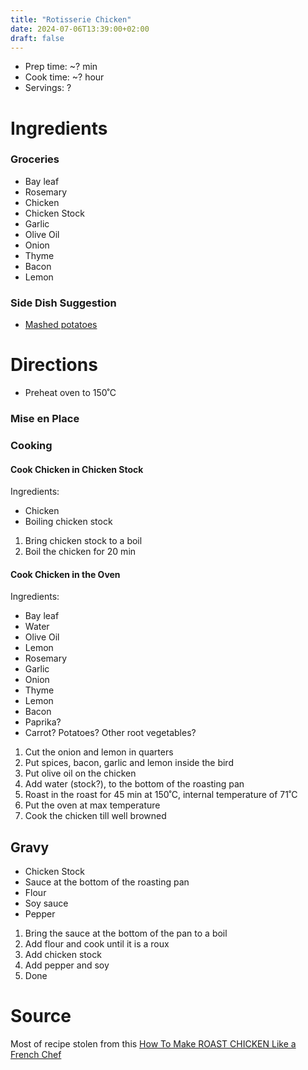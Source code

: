 ```yaml
---
title: "Rotisserie Chicken"
date: 2024-07-06T13:39:00+02:00
draft: false
---
```


- Prep time: ~? min
- Cook time: ~? hour
- Servings: ?

# Ingredients

### Groceries

- Bay leaf
- Rosemary
- Chicken
- Chicken Stock
- Garlic
- Olive Oil
- Onion
- Thyme
- Bacon
- Lemon

### Side Dish Suggestion
- [Mashed potatoes](/recipes/mashed-potatoes)

# Directions

- Preheat oven to 150˚C

### Mise en Place

### Cooking

#### Cook Chicken in Chicken Stock
Ingredients:
- Chicken
- Boiling chicken stock

1. Bring chicken stock to a boil
2. Boil the chicken for 20 min

#### Cook Chicken in the Oven

Ingredients:
- Bay leaf
- Water
- Olive Oil
- Lemon
- Rosemary
- Garlic
- Onion
- Thyme
- Lemon
- Bacon
- Paprika?
- Carrot? Potatoes? Other root vegetables?

1. Cut the onion and lemon in quarters
2. Put spices, bacon, garlic and lemon inside the bird
3. Put olive oil on the chicken
4. Add water (stock?),  to the bottom of the roasting pan
5. Roast in the roast for 45 min at 150˚C, internal temperature of 71˚C
6. Put the oven at max temperature
7. Cook the chicken till well browned

## Gravy
- Chicken Stock
- Sauce at the bottom of the roasting pan
- Flour
- Soy sauce
- Pepper

1. Bring the sauce at the bottom of the pan to a boil
2. Add flour and cook until it is a roux
3. Add chicken stock
4. Add pepper and soy
5. Done

# Source

Most of recipe stolen from this [How To Make ROAST CHICKEN Like a French Chef](https://www.youtube.com/watch?v=HCOE0afv46I)
